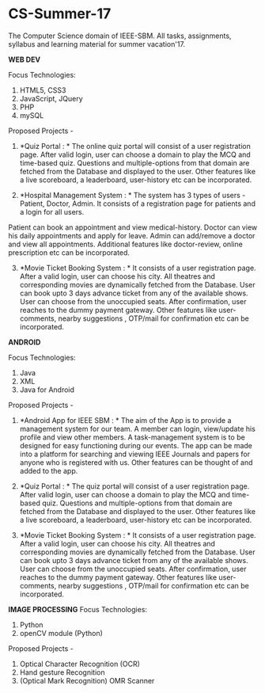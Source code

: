 # CS-Summer-17
The Computer Science domain of IEEE-SBM. All tasks, assignments, syllabus and learning material for summer vacation'17.

**WEB DEV**

Focus Technologies:
 1) HTML5, CSS3
2) JavaScript, JQuery
3) PHP
4) mySQL

Proposed Projects - 
1) *Quiz Portal : *
The online quiz portal will consist of a user registration page. After valid login, user can choose a domain to play the MCQ and time-based quiz. Questions and multiple-options from that domain are fetched from the Database and displayed to the user. Other features like a live scoreboard, a leaderboard, user-history etc can be incorporated.

2) *Hospital Management System : *
The system has 3 types of users - Patient, Doctor, Admin.
It consists of a registration page for patients and a login for all users.

Patient can book an appointment and view medical-history.
Doctor can view his daily appointments and apply for leave.
Admin can add/remove a doctor and view all appointments.
Additional features like doctor-review, online prescription etc can be incorporated.

3) *Movie Ticket Booking System : *
It consists of a user registration page. After a valid login, user can choose his city. All theatres and corresponding movies are dynamically fetched from the Database. User can book upto 3 days advance ticket from any of the available shows. User can choose from the unoccupied seats. After confirmation, user reaches to the dummy payment gateway. Other features like user-comments, nearby suggestions , OTP/mail for confirmation etc can be incorporated.


**ANDROID**

Focus Technologies:
1) Java
2) XML
3) Java for Android

Proposed Projects - 
1) *Android App for IEEE SBM : *
The aim of the App is to provide a management system for our team. A member can login, view/update his profile and view other members.
A task-management system is to be designed for easy functioning during our events.
The app can be made into a platform for searching and viewing IEEE Journals and papers for anyone who is registered with us.
Other features can be thought of and added to the app.

2) *Quiz Portal : *
The quiz portal will consist of a user registration page. After valid login, user can choose a domain to play the MCQ and time-based quiz. Questions and multiple-options from that domain are fetched from the Database and displayed to the user. Other features like a live scoreboard, a leaderboard, user-history etc can be incorporated.

3) *Movie Ticket Booking System : *
It consists of a user registration page. After a valid login, user can choose his city. All theatres and corresponding movies are dynamically fetched from the Database. User can book upto 3 days advance ticket from any of the available shows. User can choose from the unoccupied seats. After confirmation, user reaches to the dummy payment gateway. Other features like user-comments, nearby suggestions , OTP/mail for confirmation etc can be incorporated.


**IMAGE PROCESSING**
Focus Technologies:
1) Python
2) openCV module (Python)

Proposed Projects - 
1) Optical Character Recognition (OCR)
2) Hand gesture Recognition
3) (Optical Mark Recognition) OMR Scanner
